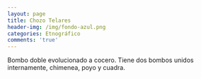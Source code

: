 ```yaml
---
layout: page
title: Chozo Telares
header-img: /img/fondo-azul.png
categories: Etnográfico
comments: 'true'
---
```



Bombo doble evolucionado a cocero. Tiene dos bombos unidos internamente, chimenea, poyo y cuadra.

<div class="photo-gallery">
<ul>
</ul>
</div>
